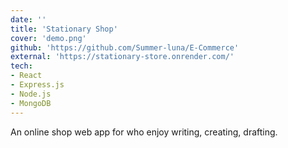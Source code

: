 ```yaml
---
date: ''
title: 'Stationary Shop'
cover: 'demo.png'
github: 'https://github.com/Summer-luna/E-Commerce'
external: 'https://stationary-store.onrender.com/'
tech:
- React
- Express.js
- Node.js
- MongoDB
---
```


An online shop web app for who enjoy writing, creating, drafting.
